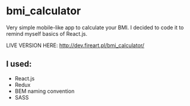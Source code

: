 # bmi_calculator

Very simple mobile-like app to calculate your BMI. I decided to code it to remind myself basics of React.js.

LIVE VERSION HERE: http://dev.fireart.pl/bmi_calculator/

## I used:
* React.js
* Redux
* BEM naming convention
* SASS
